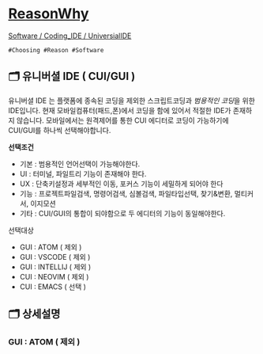 [ReasonWhy](/README.md)
===
[Software / Coding_IDE / UniversialIDE](./README.md)
```
#Choosing #Reason #Software
```

## :card_index_dividers: 유니버셜 IDE ( CUI/GUI )
유니버셜 IDE 는 플랫폼에 종속된 코딩을 제외한 스크립트코딩과 *범용적인 코딩*을 위한 IDE입니다. 현재 모바일컴퓨터(패드,폰)에서 코딩을 함에 있어서 적절한 IDE가 존재하지 않습니다. 모바일에서는 원격제어를 통한 CUI 에디터로 코딩이 가능하기에 CUI/GUI를 하나씩 선택해야합니다.

**선택조건**
- 기본 : 범용적인 언어선택이 가능해야한다.
- UI : 터미널, 파일트리 기능이 존재해야 한다.
- UX : 단축키설정과 세부적인 이동, 포커스 기능이 세밀하게 되어야 한다
- 기능 : 프로젝트파일검색, 명령어검색, 심볼검색, 파일타입선택, 찾기&변환, 멀티커서, 이지모션
- 기타 : CUI/GUI의 통합이 되야함으로 두 에디터의 기능이 동일해야한다.

선택대상
- GUI : ATOM ( 제외 )
- GUI : VSCODE ( 제외 )
- GUI : INTELLIJ ( 제외 )
- CUI : NEOVIM ( 제외 )
- CUI : EMACS ( 선택 )

## :card_index_dividers: 상세설명
### GUI : ATOM ( 제외 )
